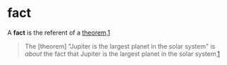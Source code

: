 # fact

A **fact** is the referent of a [theorem](/logic/theorem.md).[1]

> The [theorem] "Jupiter is the largest planet in the solar system" is _about_
> the fact that Jupiter is the largest planet in the solar system.[1]

[1]: https://en.wikipedia.org/wiki/Fact#In_philosophy
